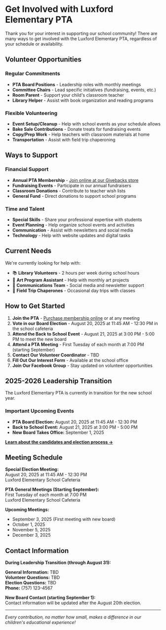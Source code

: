 # Get Involved with Luxford Elementary PTA

Thank you for your interest in supporting our school community! There are many ways to get involved with the Luxford Elementary PTA, regardless of your schedule or availability.

## Volunteer Opportunities

### Regular Commitments
- **PTA Board Positions** - Leadership roles with monthly meetings
- **Committee Chairs** - Lead specific initiatives (fundraising, events, etc.)
- **Room Parent** - Support your child's classroom teacher
- **Library Helper** - Assist with book organization and reading programs

### Flexible Volunteering
- **Event Setup/Cleanup** - Help with school events as your schedule allows
- **Bake Sale Contributions** - Donate treats for fundraising events
- **Copy/Prep Work** - Help teachers with classroom materials at home
- **Transportation** - Assist with field trip chaperoning

## Ways to Support

### Financial Support
- **Annual PTA Membership** - [Join online at our Givebacks store](https://luxfordpta.givebacks.com/shop)
- **Fundraising Events** - Participate in our annual fundraisers
- **Classroom Donations** - Contribute to teacher wish lists
- **General Fund** - Direct donations to support school programs

### Time and Talent
- **Special Skills** - Share your professional expertise with students
- **Event Planning** - Help organize school events and activities
- **Communication** - Assist with newsletters and social media
- **Technology** - Help with website updates and digital tasks

## Current Needs

We're currently looking for help with:
- 📚 **Library Volunteers** - 2 hours per week during school hours
- 🎨 **Art Program Assistant** - Help with monthly art projects
- 📧 **Communications Team** - Social media and newsletter support
- 🚌 **Field Trip Chaperones** - Occasional day trips with classes

## How to Get Started

1. **Join the PTA** - [Purchase membership online](https://luxfordpta.givebacks.com/shop) or at any meeting
2. **Vote in our Board Election** - August 20, 2025 at 11:45 AM - 12:30 PM in the school cafeteria
3. **Attend the Back to School Event** - August 21, 2025 at 3:00 PM - 5:00 PM to meet the new board
4. **Attend a PTA Meeting** - First Tuesday of each month at 7:00 PM (starting September)
5. **Contact Our Volunteer Coordinator** - TBD
6. **Fill Out Our Interest Form** - Available at the school office
7. **Join Our Facebook Group** - Stay updated on volunteer opportunities

## 2025-2026 Leadership Transition

The Luxford Elementary PTA is currently in transition for the new school year. 

### Important Upcoming Events
- **PTA Board Election:** August 20, 2025 at 11:45 AM - 12:30 PM
- **Back to School Event:** August 21, 2025 at 3:00 PM - 5:00 PM  
- **New Board Takes Office:** September 1, 2025

**[Learn about the candidates and election process →](events/pta-board-election.md)**

## Meeting Schedule

**Special Election Meeting:**  
August 20, 2025 at 11:45 AM - 12:30 PM  
Luxford Elementary School Cafeteria

**PTA General Meetings (Starting September):**  
First Tuesday of each month at 7:00 PM  
Luxford Elementary School Cafeteria

**Upcoming Meetings:**
- September 3, 2025 (First meeting with new board)
- October 1, 2025
- November 5, 2025
- December 3, 2025

## Contact Information

**During Leadership Transition (through August 31):**

**General Information:** TBD  
**Volunteer Questions:** TBD  
**Election Questions:** TBD  
**Phone:** (757) 123-4567

**New Board Contact (starting September 1):**  
Contact information will be updated after the August 20th election.

---

*Every contribution, no matter how small, makes a difference in our children's educational experience!*